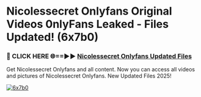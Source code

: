 # Nicolessecret Onlyfans Original Videos 0nlyFans Leaked - Files Updated! (6x7b0)

<h3>🔴 CLICK HERE 🌐==►► <a href="https://tinyurl.com/ehrbuxhb" rel="nofollow">Nicolessecret Onlyfans Updated Files</a></h3>

Get Nicolessecret Onlyfans and all content. Now you can access all videos and pictures of Nicolessecret Onlyfans. New Updated Files 2025!

[![6x7b0](https://i.imgur.com/lVYEuWS.gif)](https://tinyurl.com/ehrbuxhb)
